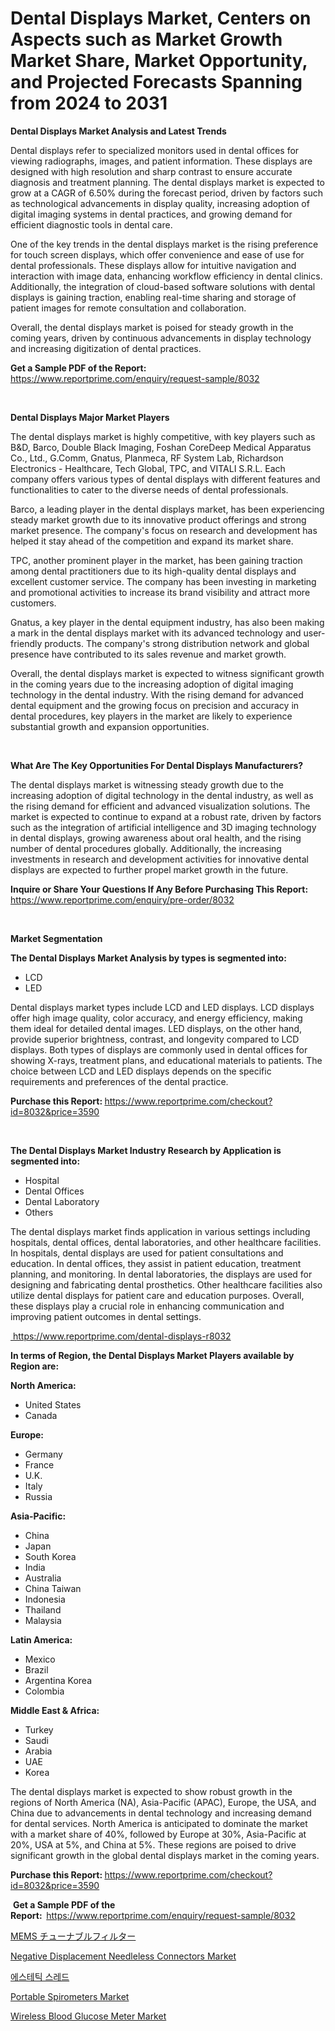 <p><h1>Dental Displays Market, Centers on Aspects such as Market Growth Market Share, Market Opportunity, and Projected Forecasts Spanning from 2024 to 2031</h1></p><p><strong>Dental Displays Market Analysis and Latest Trends</strong></p>
<p><p>Dental displays refer to specialized monitors used in dental offices for viewing radiographs, images, and patient information. These displays are designed with high resolution and sharp contrast to ensure accurate diagnosis and treatment planning. The dental displays market is expected to grow at a CAGR of 6.50% during the forecast period, driven by factors such as technological advancements in display quality, increasing adoption of digital imaging systems in dental practices, and growing demand for efficient diagnostic tools in dental care.</p><p>One of the key trends in the dental displays market is the rising preference for touch screen displays, which offer convenience and ease of use for dental professionals. These displays allow for intuitive navigation and interaction with image data, enhancing workflow efficiency in dental clinics. Additionally, the integration of cloud-based software solutions with dental displays is gaining traction, enabling real-time sharing and storage of patient images for remote consultation and collaboration.</p><p>Overall, the dental displays market is poised for steady growth in the coming years, driven by continuous advancements in display technology and increasing digitization of dental practices.</p></p>
<p><strong>Get a Sample PDF of the Report:&nbsp;</strong> <a href="https://www.reportprime.com/enquiry/request-sample/8032">https://www.reportprime.com/enquiry/request-sample/8032</a></p>
<p>&nbsp;</p>
<p><strong>Dental Displays Major Market Players</strong></p>
<p><p>The dental displays market is highly competitive, with key players such as B&D, Barco, Double Black Imaging, Foshan CoreDeep Medical Apparatus Co., Ltd., G.Comm, Gnatus, Planmeca, RF System Lab, Richardson Electronics - Healthcare, Tech Global, TPC, and VITALI S.R.L. Each company offers various types of dental displays with different features and functionalities to cater to the diverse needs of dental professionals.</p><p>Barco, a leading player in the dental displays market, has been experiencing steady market growth due to its innovative product offerings and strong market presence. The company's focus on research and development has helped it stay ahead of the competition and expand its market share.</p><p>TPC, another prominent player in the market, has been gaining traction among dental practitioners due to its high-quality dental displays and excellent customer service. The company has been investing in marketing and promotional activities to increase its brand visibility and attract more customers.</p><p>Gnatus, a key player in the dental equipment industry, has also been making a mark in the dental displays market with its advanced technology and user-friendly products. The company's strong distribution network and global presence have contributed to its sales revenue and market growth.</p><p>Overall, the dental displays market is expected to witness significant growth in the coming years due to the increasing adoption of digital imaging technology in the dental industry. With the rising demand for advanced dental equipment and the growing focus on precision and accuracy in dental procedures, key players in the market are likely to experience substantial growth and expansion opportunities.</p></p>
<p>&nbsp;</p>
<p><strong>What Are The Key Opportunities For Dental Displays Manufacturers?</strong></p>
<p><p>The dental displays market is witnessing steady growth due to the increasing adoption of digital technology in the dental industry, as well as the rising demand for efficient and advanced visualization solutions. The market is expected to continue to expand at a robust rate, driven by factors such as the integration of artificial intelligence and 3D imaging technology in dental displays, growing awareness about oral health, and the rising number of dental procedures globally. Additionally, the increasing investments in research and development activities for innovative dental displays are expected to further propel market growth in the future.</p></p>
<p><strong>Inquire or Share Your Questions If Any Before Purchasing This Report:</strong> <a href="https://www.reportprime.com/enquiry/pre-order/8032">https://www.reportprime.com/enquiry/pre-order/8032</a></p>
<p>&nbsp;</p>
<p><strong>Market Segmentation</strong></p>
<p><strong>The Dental Displays Market Analysis by types is segmented into:</strong></p>
<p><ul><li>LCD</li><li>LED</li></ul></p>
<p><p>Dental displays market types include LCD and LED displays. LCD displays offer high image quality, color accuracy, and energy efficiency, making them ideal for detailed dental images. LED displays, on the other hand, provide superior brightness, contrast, and longevity compared to LCD displays. Both types of displays are commonly used in dental offices for showing X-rays, treatment plans, and educational materials to patients. The choice between LCD and LED displays depends on the specific requirements and preferences of the dental practice.</p></p>
<p><strong>Purchase this Report:&nbsp;</strong><a href="https://www.reportprime.com/checkout?id=8032&price=3590">https://www.reportprime.com/checkout?id=8032&price=3590</a></p>
<p>&nbsp;</p>
<p><strong>The Dental Displays Market Industry Research by Application is segmented into:</strong></p>
<p><ul><li>Hospital</li><li>Dental Offices</li><li>Dental Laboratory</li><li>Others</li></ul></p>
<p><p>The dental displays market finds application in various settings including hospitals, dental offices, dental laboratories, and other healthcare facilities. In hospitals, dental displays are used for patient consultations and education. In dental offices, they assist in patient education, treatment planning, and monitoring. In dental laboratories, the displays are used for designing and fabricating dental prosthetics. Other healthcare facilities also utilize dental displays for patient care and education purposes. Overall, these displays play a crucial role in enhancing communication and improving patient outcomes in dental settings.</p></p>
<p><a href="https://www.reportprime.com/dental-displays-r8032">&nbsp;https://www.reportprime.com/dental-displays-r8032</a></p>
<p><strong>In terms of Region, the Dental Displays Market Players available by Region are:</strong></p>
<p>
    <p> <strong> North America: </strong>
        <ul>
            <li>United States</li>
            <li>Canada</li>
        </ul>
        </p> 
    <p> <strong> Europe: </strong>
        <ul>
            <li>Germany</li>
            <li>France</li>
            <li>U.K.</li>
            <li>Italy</li>
            <li>Russia</li>
        </ul>
        </p> 
    <p> <strong> Asia-Pacific: </strong>
        <ul>
            <li>China</li>
            <li>Japan</li>
            <li>South Korea</li>
            <li>India</li>
            <li>Australia</li>
            <li>China Taiwan</li>
            <li>Indonesia</li>
            <li>Thailand</li>
            <li>Malaysia</li>
        </ul>
        </p> 
    <p> <strong> Latin America: </strong>
        <ul>
            <li>Mexico</li>
            <li>Brazil</li>
            <li>Argentina Korea</li>
            <li>Colombia</li>
        </ul>
        </p> 
    <p> <strong> Middle East & Africa: </strong>
        <ul>
            <li>Turkey</li>
            <li>Saudi</li>
            <li>Arabia</li>
            <li>UAE</li>
            <li>Korea</li>
        </ul>
    </p>
    </p>
<p><p>The dental displays market is expected to show robust growth in the regions of North America (NA), Asia-Pacific (APAC), Europe, the USA, and China due to advancements in dental technology and increasing demand for dental services. North America is anticipated to dominate the market with a market share of 40%, followed by Europe at 30%, Asia-Pacific at 20%, USA at 5%, and China at 5%. These regions are poised to drive significant growth in the global dental displays market in the coming years.</p></p>
<p><strong>Purchase this Report: </strong><a href="https://www.reportprime.com/checkout?id=8032&price=3590">https://www.reportprime.com/checkout?id=8032&price=3590</a></p>
<p>&nbsp;<strong>Get a Sample PDF of the Report:&nbsp;&nbsp;</strong><a href="https://www.reportprime.com/enquiry/request-sample/8032">https://www.reportprime.com/enquiry/request-sample/8032</a></p>
<p><strong></strong></p>
<p><p><a href="https://github.com/TysonKub/Market-Research-Report-List-1/blob/main/202504076945.md">MEMS チューナブルフィルター</a></p><p><a href="https://www.linkedin.com/pulse/negative-displacement-needleless-connectors-market-analysis-biphe">Negative Displacement Needleless Connectors Market</a></p><p><a href="https://github.com/EthaWolf/Market-Research-Report-List-1/blob/main/581198272790.md">에스테틱 스레드</a></p><p><a href="https://github.com/shotows/Market-Research-Report-List-2/blob/main/portable-spirometers-market.md">Portable Spirometers Market</a></p><p><a href="https://github.com/Sinjinluong3e0awx2m195k76/Market-Research-Report-List-2/blob/main/wireless-blood-glucose-meter-market.md">Wireless Blood Glucose Meter Market</a></p></p>
